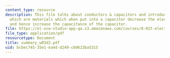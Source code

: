 ```yaml
---
content_type: resource
description: This file talks about conductors & capacitors and introduces dielectrics,
  which are materials which when put into a capacitor decrease the electric field
  and hence increase the capacitance of the capacitor.
file: https://ol-ocw-studio-app-qa.s3.amazonaws.com/courses/8-02t-electricity-and-magnetism-spring-2005/bcbec74535e1ea4dd249c0d623ba5315_summary_w03d2.pdf
file_type: application/pdf
resourcetype: Document
title: summary_w03d2.pdf
uid: bcbec745-35e1-ea4d-d249-c0d623ba5315
---
```

